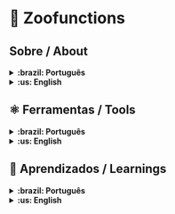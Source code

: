 # 🦁 Zoofunctions

## Sobre / About


<details>
  <summary markdown="span"><strong>:brazil: Português</strong></summary><br />

Implementei funções que organizam as informações de um zoológico, algumas das funcionalidades são: 

- Procurar espécies pelo ID;
- Buscar informações sobre pessoas colaboradoras;
- Fornecer uma lista de animais e suas respectivas localizações no zoológico.<br />
</details>

<details>
  <summary markdown="span"><strong>:us: English</strong></summary><br />

I implemented functions that organize the information of a zoo, some of the features are:

- Search for species by ID;
- Search for information about collaborating people;
- Provide a list of animals and their respective locations in the zoo.<br />
</details>

## ⚛️ Ferramentas / Tools

<details>
  <summary markdown="span"><strong>:brazil: Português</strong></summary><br />
  
Projeto construído utilizando JavaScript e o framework Jest.
<br/>
</details>

<details>
  <summary markdown="span"><strong>:us: English</strong></summary><br />
  
Project developed using JavaScript and the Jest framework.
<br/>
</details>


## 🎯 Aprendizados / Learnings

<details>
  <summary markdown="span"><strong>:brazil: Português</strong></summary><br />
  
- Praticar meus estudos com Higher order functions (HOFs), mais especificamente: find, map, forEach, some, every, reduce etc;
- Spread operator, rest parameters e object destructuring;
- Array destructuring, Default destructuring, Object property shorthand e default parameter.

<br/>
</details>

<details>
  <summary markdown="span"><strong>:us: English</strong></summary><br />
  
- Practice my studies with Higher order functions (HOFs), more specifically: find, map, forEach, some, every, reduce etc;
- Spread operator, rest parameters and object destructuring;
- Array destructuring, Default destructuring, Object property shorthand and default parameter.

<br/>
</details>
